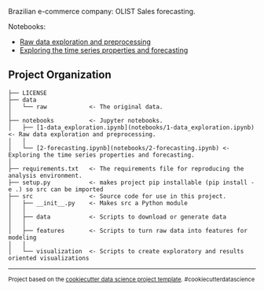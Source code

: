 Brazilian e-commerce company: OLIST
Sales forecasting.

Notebooks:
* [Raw data exploration and preprocessing](notebooks/1-data_exploration.ipynb) 
* [Exploring the time series properties and forecasting](notebooks/2-forecasting.ipynb)

Project Organization
------------
    ├── LICENSE
    ├── data
    │   └── raw            <- The original data.
    │
    ├── notebooks          <- Jupyter notebooks. 
    │   ├── [1-data_exploration.ipynb](notebooks/1-data_exploration.ipynb) <- Raw data exploration and preprocessing.
    │   │   
    │   └── [2-forecasting.ipynb](notebooks/2-forecasting.ipynb) <- Exploring the time series properties and forecasting.
    │
    ├── requirements.txt   <- The requirements file for reproducing the analysis environment.
    ├── setup.py           <- makes project pip installable (pip install -e .) so src can be imported
    ├── src                <- Source code for use in this project.
    │   ├── __init__.py    <- Makes src a Python module
    │   │
    │   ├── data           <- Scripts to download or generate data
    │   │
    │   ├── features       <- Scripts to turn raw data into features for modeling
    │   │
    │   └── visualization  <- Scripts to create exploratory and results oriented visualizations

--------

<p><small>Project based on the <a target="_blank" href="https://drivendata.github.io/cookiecutter-data-science/">cookiecutter data science project template</a>. #cookiecutterdatascience</small></p>
